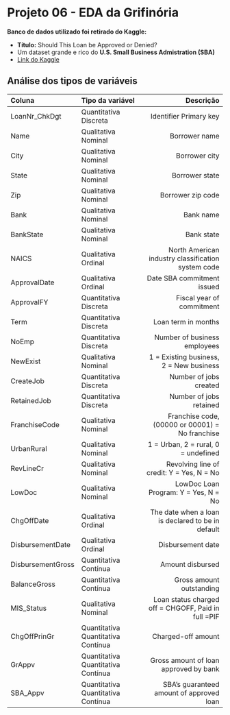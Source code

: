 # Projeto 06 - EDA da Grifinória

**Banco de dados utilizado foi retirado do Kaggle:**

- **Título:** Should This Loan be Approved or Denied?
- Um dataset grande e rico do **U.S. Small Business Admistration (SBA)**
- [Link do Kaggle](https://www.kaggle.com/datasets/mirbektoktogaraev/should-this-loan-be-approved-or-denied?resource=download)

## Análise dos tipos de variáveis

| Coluna            | Tipo da variável                   |                                           Descrição |
| :---------------- | :--------------------------------- | --------------------------------------------------: |
| LoanNr_ChkDgt     | Quantitativa Discreta              |                              Identifier Primary key |
| Name              | Qualitativa Nominal                |                                       Borrower name |
| City              | Qualitativa Nominal                |                                       Borrower city |
| State             | Qualitativa Nominal                |                                      Borrower state |
| Zip               | Qualitativa Nominal                |                                   Borrower zip code |
| Bank              | Qualitativa Nominal                |                                           Bank name |
| BankState         | Qualitativa Nominal                |                                          Bank state |
| NAICS             | Qualitativa Ordinal                |  North American industry classification system code |
| ApprovalDate      | Qualitativa Ordinal                |                          Date SBA commitment issued |
| ApprovalFY        | Quantitativa Discreta              |                           Fiscal year of commitment |
| Term              | Quantitativa Discreta              |                                 Loan term in months |
| NoEmp             | Quantitativa Discreta              |                        Number of business employees |
| NewExist          | Qualitativa Nominal                |             1 = Existing business, 2 = New business |
| CreateJob         | Quantitativa Discreta              |                              Number of jobs created |
| RetainedJob       | Quantitativa Discreta              |                             Number of jobs retained |
| FranchiseCode     | Qualitativa Nominal                |     Franchise code, (00000 or 00001) = No franchise |
| UrbanRural        | Qualitativa Nominal                |                 1 = Urban, 2 = rural, 0 = undefined |
| RevLineCr         | Qualitativa Nominal                |           Revolving line of credit: Y = Yes, N = No |
| LowDoc            | Qualitativa Nominal                |                LowDoc Loan Program: Y = Yes, N = No |
| ChgOffDate        | Qualitativa Ordinal                |   The date when a loan is declared to be in default |
| DisbursementDate  | Qualitativa Ordinal                |                                   Disbursement date |
| DisbursementGross | Quantitativa Contínua              |                                    Amount disbursed |
| BalanceGross      | Quantitativa Contínua              |                            Gross amount outstanding |
| MIS_Status        | Qualitativa Nominal                | Loan status charged off = CHGOFF, Paid in full =PIF |
| ChgOffPrinGr      | Quantitativa Quantitativa Contínua |                                  Charged-off amount |
| GrAppv            | Quantitativa Quantitativa Contínua |               Gross amount of loan approved by bank |
| SBA_Appv          | Quantitativa Quantitativa Contínua |            SBA’s guaranteed amount of approved loan |

